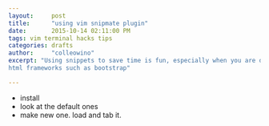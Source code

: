 ```yaml
---
layout:     post
title:      "using vim snipmate plugin"
date:       2015-10-14 02:11:00 PM
tags: vim terminal hacks tips 
categories: drafts
author:     "colleowino"
excerpt: "Using snippets to save time is fun, especially when you are dealing working with
html frameworks such as bootstrap"

---
```


- install
- look at the default ones
- make new one. load and tab it.

